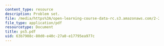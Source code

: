 ```yaml
---
content_type: resource
description: Problem set.
file: /media/https%3A/open-learning-course-data-rc.s3.amazonaws.com/2-29-numerical-marine-hydrodynamics-13-024-spring-2003/63b7908c80d0e40c27a0e17795ea977c_ps5.pdf
file_type: application/pdf
resourcetype: Document
title: ps5.pdf
uid: 63b7908c-80d0-e40c-27a0-e17795ea977c
---
```

